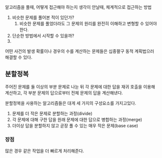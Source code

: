 알고리즘을 풀때, 어떻게 접근해야 하는지 생각이 안날때, 체계적으로 접근하는 방법
1. 비슷한 문제를 풀어본 적이 있던가?
    1. 비슷한 문제를 풀었더라도 그 문제의 원리를 완전히 이해하고 변형할 수 있어야 한다.
2. 단순한 방법에서 시작할 수 있을까?
3. 

어떤 사건의 발생 확률이나 경우의 수를 계산하는 문제들은 십중팔구 동적 계획법으러 해결할 수 있다.

## 분할정복

주어진 문제를 둘 이상의 부분 문제로 나눈 뒤 각 문제에 대한 답을 재귀 호출을 이용해 계산하고, 각 부분 문제의 답으로부터 전체 문제의 답을 계산해낸다.

분할정복을 사용하는 알고리즘들은 대게 세 가지의 구성요소를 가지고있다.
1. 문제를 더 작은 문제로 분할하는 과정(divide)
2. 각 문제에 대해 구한 답을 원래 문제에 대한 답으로 병합하는 과정(merge)
3. 더이상 답을 분할하지 않고 곧장 풀 수 있는 매우 작은 문제(base case)

### 장점

많은 경우 같은 작업을 더 빠르게 처리해준다.


